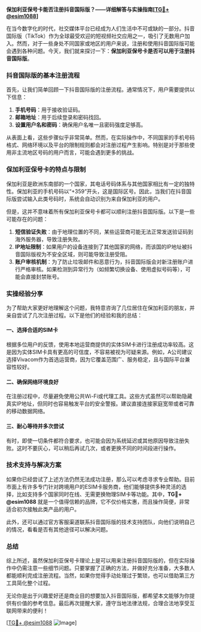 **保加利亚保号卡能否注册抖音国际版？——详细解答与实操指南[[TG💪+ @esim1088](https://t.me/s/esim1088)]**

在当今数字化的时代，社交媒体平台已经成为人们生活中不可或缺的一部分。抖音国际版（TikTok）作为全球最受欢迎的短视频社交应用之一，吸引了无数用户加入。然而，对于一些身处不同国家或地区的用户来说，注册和使用抖音国际版可能会遇到各种问题。今天，我们就来探讨一下：**保加利亚保号卡是否可以用于注册抖音国际版**。

### 抖音国际版的基本注册流程

首先，让我们简单回顾一下抖音国际版的注册流程。通常情况下，用户需要提供以下信息：

1. **手机号码**：用于接收验证码。
2. **邮箱地址**：用于后续登录和密码找回。
3. **设置用户名和密码**：确保用户名唯一且密码强度足够高。

从表面上看，这些步骤似乎非常简单。然而，在实际操作中，不同国家的手机号码格式、网络环境以及平台的限制规则都会对注册过程产生影响。特别是对于那些使用非主流地区号码的用户而言，可能会遇到更多的挑战。

### 保加利亚保号卡的特点与限制

保加利亚是欧洲东南部的一个国家，其电话号码体系与其他国家相比有一定的独特性。保加利亚的手机号码以“+359”开头，这是国际区号。因此，当我们在抖音国际版尝试输入此类号码时，系统会自动识别为来自保加利亚的用户。

但是，这并不意味着所有保加利亚保号卡都可以顺利注册抖音国际版。以下是一些可能存在的问题：

1. **短信验证失败**：由于地理位置的不同，某些运营商可能无法正常发送验证码到海外服务器，导致注册失败。
2. **IP地址限制**：如果用户的设备连接到了其他国家的网络，而该国的IP地址被抖音国际版视为不安全区域，则可能导致注册受阻。
3. **账户审核机制**：为了防止垃圾邮件和恶意行为，抖音国际版会对新注册账户进行严格审核。如果检测到异常行为（如频繁切换设备、使用虚拟号码等），可能会直接封禁账号。

### 实操经验分享

为了帮助大家更好地理解这个问题，我特意咨询了几位居住在保加利亚的朋友，并亲自尝试了几次注册过程。以下是他们的经验和我的总结：

#### 一、选择合适的SIM卡

根据多位用户的反馈，使用本地运营商提供的实体SIM卡进行注册成功率较高。这是因为实体SIM卡具有更高的可信度，不容易被视为可疑来源。例如，A公司建议选择Vivacom作为首选运营商，因为它覆盖范围广、服务稳定，且与国际平台兼容性较好。

#### 二、确保网络环境良好

在注册过程中，尽量避免使用公共Wi-Fi或代理工具。这些方式虽然可以帮助隐藏真实IP地址，但同时也容易触发平台的安全警报。建议直接连接家庭宽带或者可靠的移动数据网络。

#### 三、耐心等待并多次尝试

有时，即使一切条件都符合要求，也可能会因为系统延迟或其他原因导致注册失败。这时不要灰心，可以稍后再试几次，或者更换不同的时间段进行操作。

### 技术支持与解决方案

如果你已经尝试了上述方法仍然无法成功注册，那么可以考虑寻求专业帮助。目前市面上有许多专门针对跨境用户的ESIM卡服务商，他们能够提供多种灵活的选择，比如支持多个国家同时在线、无需更换物理SIM卡等功能。其中，**TG💪+ @esim1088** 就是一个值得信赖的品牌，它不仅价格实惠，而且操作简便，非常适合初次接触此类产品的用户。

此外，还可以通过官方客服渠道联系抖音国际版的技术支持团队，向他们说明自己的情况，看看是否有其他途径可以解决问题。

### 总结

综上所述，虽然保加利亚保号卡理论上是可以用来注册抖音国际版的，但在实际操作中仍需注意一些细节问题。只要掌握了正确的方法，并做好充分准备，大多数人都能顺利完成注册流程。当然，如果你觉得手动处理过于繁琐，也可以借助第三方工具简化整个过程。

无论你是出于兴趣爱好还是商业目的想要加入抖音国际版，都希望本文能够为你提供有价值的参考信息。最后再次提醒大家，遵守当地法律法规，合理合法地享受互联网带来的便利！

[[TG💪+ @esim1088](https://t.me/s/esim1088) ![Image](https://i.postimg.cc/4NQfJmqS/Snipaste-2025-05-13-00-14-12.png)]